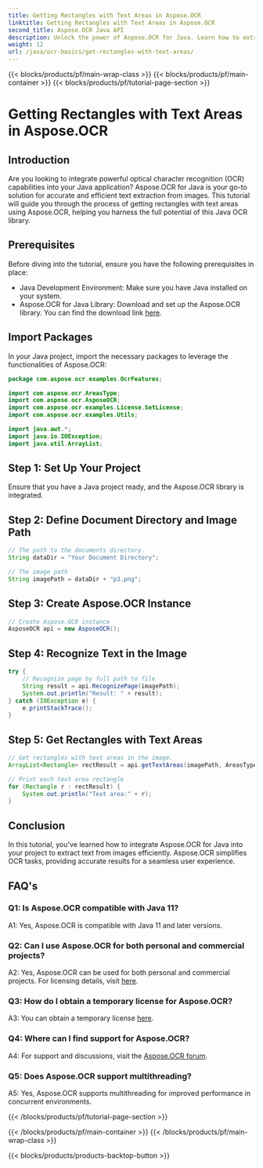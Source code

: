 ```yaml
---
title: Getting Rectangles with Text Areas in Aspose.OCR
linktitle: Getting Rectangles with Text Areas in Aspose.OCR
second_title: Aspose.OCR Java API
description: Unlock the power of Aspose.OCR for Java. Learn how to extract text from images seamlessly in this step-by-step guide. Download now for efficient text recognition.
weight: 12
url: /java/ocr-basics/get-rectangles-with-text-areas/
---
```


{{< blocks/products/pf/main-wrap-class >}}
{{< blocks/products/pf/main-container >}}
{{< blocks/products/pf/tutorial-page-section >}}

# Getting Rectangles with Text Areas in Aspose.OCR

## Introduction

Are you looking to integrate powerful optical character recognition (OCR) capabilities into your Java application? Aspose.OCR for Java is your go-to solution for accurate and efficient text extraction from images. This tutorial will guide you through the process of getting rectangles with text areas using Aspose.OCR, helping you harness the full potential of this Java OCR library.

## Prerequisites

Before diving into the tutorial, ensure you have the following prerequisites in place:

- Java Development Environment: Make sure you have Java installed on your system.
- Aspose.OCR for Java Library: Download and set up the Aspose.OCR library. You can find the download link [here](https://releases.aspose.com/ocr/java/).

## Import Packages

In your Java project, import the necessary packages to leverage the functionalities of Aspose.OCR:

```java
package com.aspose.ocr.examples.OcrFeatures;

import com.aspose.ocr.AreasType;
import com.aspose.ocr.AsposeOCR;
import com.aspose.ocr.examples.License.SetLicense;
import com.aspose.ocr.examples.Utils;

import java.awt.*;
import java.io.IOException;
import java.util.ArrayList;
```

## Step 1: Set Up Your Project

Ensure that you have a Java project ready, and the Aspose.OCR library is integrated.

## Step 2: Define Document Directory and Image Path

```java
// The path to the documents directory.
String dataDir = "Your Document Directory";

// The image path
String imagePath = dataDir + "p3.png";
```

## Step 3: Create Aspose.OCR Instance

```java
// Create Aspose.OCR instance
AsposeOCR api = new AsposeOCR();
```

## Step 4: Recognize Text in the Image

```java
try {
    // Recognize page by full path to file
    String result = api.RecognizePage(imagePath);
    System.out.println("Result: " + result);
} catch (IOException e) {
    e.printStackTrace();
}
```

## Step 5: Get Rectangles with Text Areas

```java
// Get rectangles with text areas in the image.
ArrayList<Rectangle> rectResult = api.getTextAreas(imagePath, AreasType.PARAGRAPHS, true);

// Print each text area rectangle
for (Rectangle r : rectResult) {
    System.out.println("Text area:" + r);
}
```

## Conclusion

In this tutorial, you've learned how to integrate Aspose.OCR for Java into your project to extract text from images efficiently. Aspose.OCR simplifies OCR tasks, providing accurate results for a seamless user experience.

## FAQ's

### Q1: Is Aspose.OCR compatible with Java 11?

A1: Yes, Aspose.OCR is compatible with Java 11 and later versions.

### Q2: Can I use Aspose.OCR for both personal and commercial projects?

A2: Yes, Aspose.OCR can be used for both personal and commercial projects. For licensing details, visit [here](https://purchase.aspose.com/buy).

### Q3: How do I obtain a temporary license for Aspose.OCR?

A3: You can obtain a temporary license [here](https://purchase.aspose.com/temporary-license/).

### Q4: Where can I find support for Aspose.OCR?

A4: For support and discussions, visit the [Aspose.OCR forum](https://forum.aspose.com/c/ocr/16).

### Q5: Does Aspose.OCR support multithreading?

A5: Yes, Aspose.OCR supports multithreading for improved performance in concurrent environments.


{{< /blocks/products/pf/tutorial-page-section >}}

{{< /blocks/products/pf/main-container >}}
{{< /blocks/products/pf/main-wrap-class >}}

{{< blocks/products/products-backtop-button >}}
